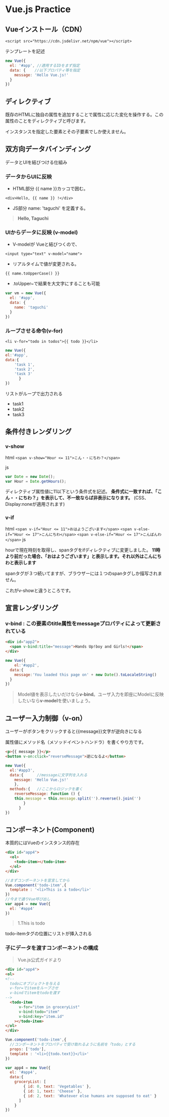 # Vue.js Practice

## Vueインストール（CDN）

`<script src="https://cdn.jsdelivr.net/npm/vue"></script>`

テンプレートを記述

```js
new Vue({
  el: '#app', //適用するIDをまず指定
  data: {    //以下プロパティ等を指定
    message: 'Hello Vue.js!'
  }
})
```

## ディレクティブ

既存のHTMLに独自の属性を追加することで属性に応じた変化を操作する。この属性のことをディレクティブと呼びます。

インスタンスを指定した要素とその子要素でしか使えません。

## 双方向データバインディング

データとUIを結びつける仕組み

### データからUIに反映

* HTML部分  {{ name }}カッコで囲む。

`<div>Hello, {{ name }} !</div>`

* JS部分  name: 'taguchi' を定義する。

> **Hello, Taguchi**

### UIからデータに反映 (v-model)

* V-modelが Vueと結びつくので、

`<input type="text" v-model="name">`

* リアルタイムで値が変更される。

`{{ name.toUpperCase() }}`

* .toUpper~で結果を大文字にすることも可能

```js myscript.js
var vm = new Vue({
  el: '#app',
  data: {
    name: 'taguchi'
  }
})
```

### ループさせる命令(v-for)

`<li v-for="todo in todos">{{ todo }}</li>`


```js
new Vue({
el:'#app',
data:{
    'task 1',
    'task 2',
    'task 3'
      }
})
```

リストがループで出力される
 * task1
 * task2
 * task3

## 条件付きレンダリング

### v-show

html
`<span v-show="Hour <= 11">こん・・にちわ？</span>`

js

```js
var Date = new Date();
var Hour = Date.getHours();
```

ディレクティブ属性値に11以下という条件式を記述。
**条件式に一致すれば、「こん・・にちわ？」を表示して、不一致ならば非表示になります。**
(CSS、Display:noneが適用されます)

### v-if

html
`<span v-if="Hour <= 11">おはようございます</span>`
`<span v-else-if="Hour <= 17">こんにちわ</span>`
`<span v-else-if="Hour <= 17">こんばんわ</span>`
js

hourで現在時刻を取得し、spanタグをifディレクティブに変更しました。
**11時より前だった場合、「おはようございます」と表示します。それ以外はこんにちわと表示します**

spanタグが３つ続いてますが、ブラウザーには１つのspanタグしか描写されません。

これがv-showと違うところです。

## 宣言レンダリング

### v-bind : この要素のtitle属性をmessageプロパティによって更新されている

```html
<div id="app2">
  <span v-bind:title="message">Hands Up!boy and Girls!</span>  
</div>
```

```js
new Vue({
	el:'#app2',
  data:{
    message:'You loaded this page on' + new Date().toLocaleString()
  }
})
```

>Model値を表示したいだけなら**v-bind**。ユーザ入力を即座にModelに反映したいなら**v-model**を使いましょう。

## ユーザー入力制御（v-on）

ユーザーがボタンをクリックすると{{message}}文字が逆向きになる

属性値にメソッド名（メソッドイベントハンドラ）を書くやり方です。

```html
<p>{{ message }}</p>
<button v-on:click="reverseMessage">逆になるよ</button>
```

```js
new Vue({
  el:'#app3',
  data:{      //messageに文字列を入れる
    message: 'Hello Vue.js!'
    },
  methods:{   //ここからロジックを書く
    reverseMessage: function () {
    this.message = this.message.split('').reverse().join('')
        }
      }
})
```

## コンポーネント(Component)

本質的にはVueのインスタンス的存在

```html
<div id="app4">
  <ol>
    <todo-item></todo-item>
  </ol>
</div>
```

```js
//まずコンポーネントを宣言してから
Vue.component('todo-item',{
  template : '<li>This is a todo</li>'
})
//今まで通りVue呼び出し
var app4 = new Vue({
  el: '#app4'
})
```

> 1.This is todo

todo-itemタグの位置にリストが挿入される

### 子にデータを渡すコンポーネントの構成

> Vue.js公式ガイドより

```html
<div id="app4">
<ol>
<!--
  todoにオブジェクトを与える
  v-for=でitemをループさせ
  v-bindでitemをtodoを渡す
-->
  <todo-item
      v-for="item in groceryList"
      v-bind:todo="item"
      v-bind:key="item.id"
    ></todo-item>
</ol>
</div>
```

```js
Vue.component('todo-item',{
  //コンポーネントをプロパティで受け取れるように名前を「todo」とする
  props: ['todo'],
  template : '<li>{{todo.text}}</li>'
})

var app4 = new Vue({
  el: '#app4',
  data:{
    groceryList: [
        { id: 0, text: 'Vegetables' },
        { id: 1, text: 'Cheese' },
        { id: 2, text: 'Whatever else humans are supposed to eat' }
      ]
    }
})
```

